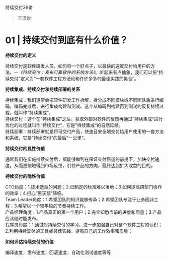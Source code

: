 持续交付36讲

> 王潇俊

# 01 | 持续交付到底有什么价值？

**持续交付的定义**

持续交付是软件研发人员，如何将一个好点子，以最快的速度交付给用户的方法。*--《持续交付：发布可靠软件的系统方法》*。听起来有点抽象，我们可以把“持续交付”定义为“一套软件工程方法论和许许多多的最佳实践的集合”。

**持续集成、持续交付和持续部署的关系**

持续集成：我们通常会把软件研发工作拆解，拆分成不同模块或不同团队后进行编码，编码完成后，进行集成构建和测试。这个从编码到构建再到测试的反复持续过程，就叫作“持续集成”。<br/>持续交付：这个在“持续集成“之后，获取外部对软件的反馈再通过”持续集成“进行优化的过程就叫作”持续交付“，它是”持续集成“的自然延续。<br/>持续部署：持续部署就是将可交付产品，快速且安全地交付给用户使用的一套方法和系统，它是”持续交付“的最后”一公里“。

**持续交付的显性价值**

通常我们在实施持续交付后，都能够做到在保证交付质量的前提下，加快交付速度，从而更快地得到市场反馈，引领产品的方向，最终达到扩大收益的目的。

**持续交付的隐性价值**

CTO角度：1.技术选型的问题；2.已制定的标准难以落地；3.如何提高跨部门协作的效率；4.担心”黑天鹅“降临。<br>Team Leader角度：1.希望团队的知识能够传承；2.希望团队专注于业务而非工程；3.希望以一个较平稳的节奏持续工作。<br>产品经理角度：1.产品真正的第一个用户；2.完全知悉当前的进度和质量；3.产品应该随时能发布。<br>程序员角度：1.通过对持续交付的学习，进一步加强自己对整个软件工程的认识；2.利用持续交付的工具或最佳实践，提高自己的工作效率和质量；

**如何评估持续交付的价值**

编译速度，发布速度，回滚速度，自动化测试速度等等









